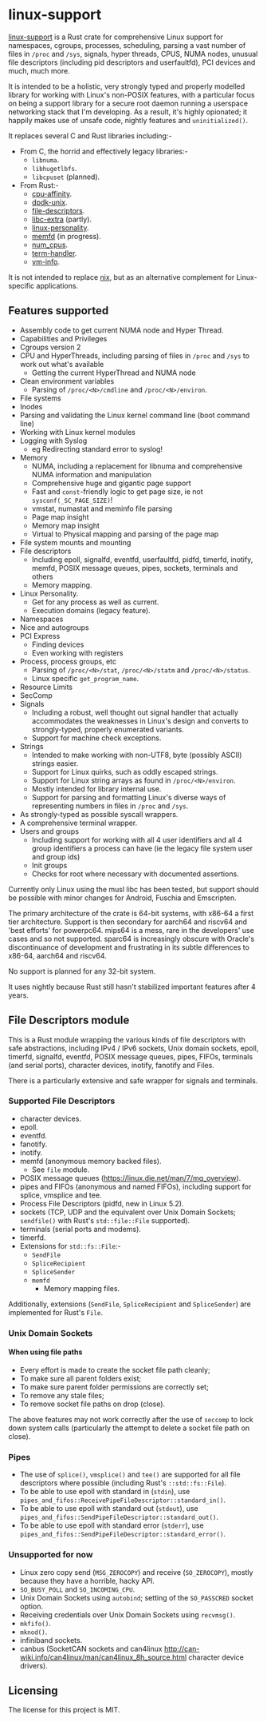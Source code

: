 # linux-support

[linux-support] is a Rust crate for comprehensive Linux support for namespaces, cgroups, processes, scheduling, parsing a vast number of files in `/proc` and `/sys`, signals, hyper threads, CPUS, NUMA nodes, unusual file descriptors (including pid descriptors and userfaultfd), PCI devices and much, much more.

It is intended to be a holistic, very strongly typed and properly modelled library for working with Linux's non-POSIX features, with a particular focus on being a support library for a secure root daemon running a userspace networking stack that I'm developing. As a result, it's highly opionated; it happily makes use of unsafe code, nightly features and `uninitialized()`.

It replaces several C and Rust libraries including:-

* From C, the horrid and effectively legacy libraries:-
    * `libnuma`.
    * `libhugetlbfs`.
    * `libcpuset` (planned).
* From Rust:-
    * [cpu-affinity](https://crates.io/crates/cpu-affinity).
    * [dpdk-unix](https://crates.io/crates/dpdk-unix).
    * [file-descriptors](https://github.com/lemonrock/file-descriptors).
    * [libc-extra](https://crates.io/crates/libc-extra) (partly).
    * [linux-personality](https://crates.io/crates/linux-personality).
    * [memfd](https://crates.io/crates/memfd) (in progress).
    * [num_cpus](https://crates.io/crates/num_cpus).
    * [term-handler](https://crates.io/crates/term-handler).
    * [vm-info](https://crates.io/crates/vm-info).

It is not intended to replace [nix](https://crates.io/crates/nix), but as an alternative complement for Linux-specific applications.


## Features supported

* Assembly code to get current NUMA node and Hyper Thread.
* Capabilities and Privileges
* Cgroups version 2
* CPU and HyperThreads, including parsing of files in `/proc` and `/sys` to work out what's available
	* Getting the current HyperThread and NUMA node
* Clean environment variables
	* Parsing of `/proc/<N>/cmdline` and `/proc/<N>/environ`.
* File systems
* Inodes
* Parsing and validating the Linux kernel command line (boot command line)
* Working with Linux kernel modules
* Logging with Syslog
    * eg Redirecting standard error to syslog!
* Memory
	* NUMA, including a replacement for libnuma and comprehensive NUMA information and manipulation
	* Comprehensive huge and gigantic page support
    * Fast and `const`-friendly logic to get page size, ie not `sysconf(_SC_PAGE_SIZE)`!
	* vmstat, numastat and meminfo file parsing
	* Page map insight
	* Memory map insight
	* Virtual to Physical mapping and parsing of the page map
* File system mounts and mounting
* File descriptors
	* Including epoll, signalfd, eventfd, userfaultfd, pidfd, timerfd, inotify, memfd, POSIX message queues, pipes, sockets, terminals and others
	* Memory mapping.
* Linux Personality.
    * Get for any process as well as current.
    * Execution domains (legacy feature).
* Namespaces
* Nice and autogroups
* PCI Express
	* Finding devices
	* Even working with registers
* Process, process groups, etc
	* Parsing of `/proc/<N>/stat`, `/proc/<N>/statm` and `/proc/<N>/status`.
	* Linux specific `get_program_name`.
* Resource Limits
* SecComp
* Signals
    * Including a robust, well thought out signal handler that actually accommodates the weaknesses in Linux's design and converts to strongly-typed, properly enumerated variants.
    * Support for machine check exceptions.
* Strings
    * Intended to make working with non-UTF8, byte (possibly ASCII) strings easier.
    * Support for Linux quirks, such as oddly escaped strings.
    * Support for Linux string arrays as found in `/proc/<N>/environ`.
    * Mostly intended for library internal use.
    * Support for parsing and formatting Linux's diverse ways of representing numbers in files in `/proc` and `/sys`.
* As strongly-typed as possible syscall wrappers.
* A comprehensive terminal wrapper.
* Users and groups
	* Including support for working with all 4 user identifiers and all 4 group identifiers a process can have (ie the legacy file system user and group ids)
	* Init groups
	* Checks for root where necessary with documented assertions.

Currently only Linux using the musl libc has been tested, but support should be possible with minor changes for Android, Fuschia and Emscripten.

The primary architecture of the crate is 64-bit systems, with x86-64 a first tier architecture. Support is then secondary for aarch64 and riscv64 and 'best efforts' for powerpc64. mips64 is a mess, rare in the developers' use cases and so not supported. sparc64 is increasingly obscure with Oracle's discontinuance of development and frustrating in its subtle differences to x86-64, aarch64 and riscv64.

No support is planned for any 32-bit system.

It uses nightly because Rust still hasn't stabilized important features after 4 years.


## File Descriptors module

This is a Rust module wrapping the various kinds of file descriptors with safe abstractions, including IPv4 / IPv6 sockets, Unix domain sockets, epoll, timerfd, signalfd, eventfd, POSIX message queues, pipes, FIFOs, terminals (and serial ports), character devices, inotify, fanotify and Files.

There is a particularly extensive and safe wrapper for signals and terminals.


### Supported File Descriptors

* character devices.
* epoll.
* eventfd.
* fanotify.
* inotify.
* memfd (anonymous memory backed files).
    * See `file` module.
* POSIX message queues (<https://linux.die.net/man/7/mq_overview>).
* pipes and FIFOs (anonymous and named FIFOs), including support for splice, vmsplice and tee.
* Process File Descriptors (pidfd, new in Linux 5.2).
* sockets (TCP, UDP and the equivalent over Unix Domain Sockets; `sendfile()` with Rust's `std::file::File` supported).
* terminals (serial ports and modems).
* timerfd.
* Extensions for `std::fs::File`:-
    * `SendFile`
    * `SpliceRecipient`
    * `SpliceSender`
    * `memfd`
        * Memory mapping files.

Additionally, extensions (`SendFile`, `SpliceRecipient` and `SpliceSender`) are implemented for Rust's `File`.


### Unix Domain Sockets


#### When using file paths

* Every effort is made to create the socket file path cleanly;
* To make sure all parent folders exist;
* To make sure parent folder permissions are correctly set;
* To remove any stale files;
* To remove socket file paths on drop (close).

The above features may not work correctly after the use of `seccomp` to lock down system calls (particularly the attempt to delete a socket file path on close).


### Pipes

* The use of `splice()`, `vmsplice()` and `tee()` are supported for all file descriptors where possible (including Rust's `::std::fs::File`).
* To be able to use epoll with standard in (`stdin`), use `pipes_and_fifos::ReceivePipeFileDescriptor::standard_in()`.
* To be able to use epoll with standard out (`stdout`), use `pipes_and_fifos::SendPipeFileDescriptor::standard_out()`.
* To be able to use epoll with standard error (`stderr`), use `pipes_and_fifos::SendPipeFileDescriptor::standard_error()`.


### Unsupported for now

* Linux zero copy send (`MSG_ZEROCOPY`) and receive (`SO_ZEROCOPY`), mostly because they have a horrible, hacky API.
* `SO_BUSY_POLL` and `SO_INCOMING_CPU`.
* Unix Domain Sockets using `autobind`; setting of the `SO_PASSCRED` socket option.
* Receiving credentials over Unix Domain Sockets using `recvmsg()`.
* `mkfifo()`.
* `mknod()`.
* infiniband sockets.
* canbus (SocketCAN sockets and can4linux <http://can-wiki.info/can4linux/man/can4linux_8h_source.html> character device drivers).


## Licensing

The license for this project is MIT.

[linux-support]: https://github.com/lemonrock/linux-support "linux-support GitHub page"
